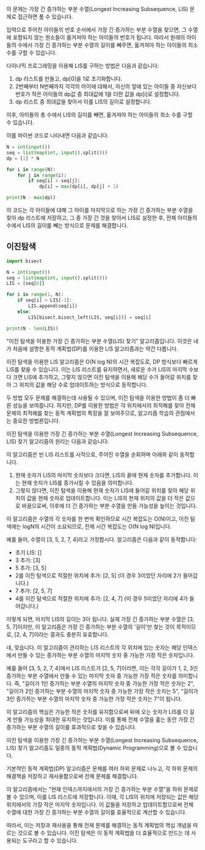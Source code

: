 이 문제는 가장 긴 증가하는 부분 수열(Longest Increasing Subsequence, LIS) 문제로 접근하면 풀 수 있습니다.

입력으로 주어진 아이들의 번호 순서에서 가장 긴 증가하는 부분 수열을 찾으면, 그 수열에 포함되지 않는 원소들이 옮겨져야 하는 아이들의 번호가 됩니다. 따라서 원래의 아이들의 수에서 가장 긴 증가하는 부분 수열의 길이를 빼주면, 옮겨져야 하는 아이들의 최소 수를 구할 수 있습니다.

다이나믹 프로그래밍을 이용해 LIS를 구하는 방법은 다음과 같습니다:

1. dp 리스트를 만들고, dp[0]을 1로 초기화합니다.
2. 2번째부터 N번째까지 각각의 아이에 대해서, 자신의 앞에 있는 아이들 중 자신보다 번호가 작은 아이들의 dp값 중 최대값에 1을 더한 값을 dp[i]로 설정합니다.
3. dp 리스트 중 최대값을 찾아서 이를 LIS의 길이로 설정합니다.

이후, 아이들의 총 수에서 LIS의 길이를 빼면, 옮겨져야 하는 아이들의 최소 수를 구할 수 있습니다.

이를 파이썬 코드로 나타내면 다음과 같습니다.

```python
N = int(input())
seq = list(map(int, input().split()))
dp = [1] * N

for i in range(N):
    for j in range(i):
        if seq[i] > seq[j]:
            dp[i] = max(dp[i], dp[j] + 1)

print(N - max(dp))

```

이 코드는 각 아이들에 대해 그 아이를 마지막으로 하는 가장 긴 증가하는 부분 수열을 찾아 dp 리스트에 저장하고, 그 중 가장 긴 것을 찾아서 LIS로 설정한 후, 전체 아이들의 수에서 LIS의 길이를 빼는 방식으로 문제를 해결합니다.



## 이진탐색

```python
import bisect

N = int(input())
seq = list(map(int, input().split()))
LIS = [seq[0]]

for i in range(1, N):
    if seq[i] > LIS[-1]:
        LIS.append(seq[i])
    else:
        LIS[bisect.bisect_left(LIS, seq[i])] = seq[i]

print(N - len(LIS))
```



 "이진 탐색을 이용한 가장 긴 증가하는 부분 수열(LIS) 찾기" 알고리즘입니다. 이것은 내가 처음에 설명한 동적 계획법(DP)를 이용한 LIS 알고리즘과는 약간 다릅니다.

이진 탐색을 이용한 LIS 알고리즘은 O(N log N)의 시간 복잡도로, DP 방식보다 빠르게 LIS를 찾을 수 있습니다. 이는 LIS 리스트를 유지하면서, 새로운 수가 LIS의 마지막 수보다 크면 LIS에 추가하고, 그렇지 않으면 이진 탐색을 이용해 해당 수가 들어갈 위치를 찾아 그 위치의 값을 해당 수로 업데이트하는 방식으로 동작합니다.

두 방법 모두 문제를 해결하는데 사용될 수 있으며, 이진 탐색을 이용한 방법이 좀 더 빠른 성능을 보여줍니다. 하지만, DP를 이용한 방법은 각 위치에서의 최적해를 찾아 전체 문제의 최적해를 찾는 동적 계획법의 특징을 잘 보여주므로, 알고리즘 학습의 관점에서는 중요한 방법론입니다.

이진 탐색을 이용한 가장 긴 증가하는 부분 수열(Longest Increasing Subsequence, LIS) 찾기 알고리즘의 원리는 다음과 같습니다:

이 알고리즘은 빈 LIS 리스트를 시작으로, 주어진 수열을 순회하며 아래와 같이 동작합니다.

1. 현재 숫자가 LIS의 마지막 숫자보다 크다면, LIS의 끝에 현재 숫자를 추가합니다. 이는 현재 숫자가 LIS를 증가시킬 수 있음을 의미합니다.
2. 그렇지 않다면, 이진 탐색을 이용해 현재 숫자가 LIS에 들어갈 위치를 찾아 해당 위치의 값을 현재 숫자로 업데이트합니다. 이는 LIS의 현재 위치의 값을 더 작은 값으로 바꿈으로써, 이후에 더 긴 증가하는 부분 수열을 만들 가능성을 높이는 것입니다.

이 알고리즘은 수열의 각 숫자를 한 번씩 확인하므로 시간 복잡도는 O(N)이고, 이진 탐색에는 logN의 시간이 소요되므로, 전체 시간 복잡도는 O(N log N)입니다.

예를 들어, 수열이 [3, 5, 2, 7, 4]라고 가정합시다. 알고리즘은 다음과 같이 동작합니다:

- 초기 LIS: []
- 3 추가: [3]
- 5 추가: [3, 5]
- 2를 이진 탐색으로 적절한 위치에 추가: [2, 5] (이 경우 3이었던 자리에 2가 들어갑니다.)
- 7 추가: [2, 5, 7]
- 4를 이진 탐색으로 적절한 위치에 추가: [2, 4, 7] (이 경우 5이었던 자리에 4가 들어갑니다.)

이렇게 되면, 마지막 LIS의 길이는 3이 됩니다. 실제 가장 긴 증가하는 부분 수열은 [3, 5, 7]이지만, 이 알고리즘은 가장 긴 증가하는 부분 수열의 '길이'만 찾는 것이 목적이므로, [2, 4, 7]이라는 결과도 충분히 유효합니다.

네, 맞습니다. 이 알고리즘이 관리하는 LIS 리스트의 각 위치에 있는 숫자는 해당 인덱스에서 만들 수 있는 증가하는 부분 수열의 마지막 숫자 중 가능한 가장 작은 숫자입니다.

예를 들어 [3, 5, 2, 7, 4]에서 LIS 리스트가 [2, 5, 7]이라면, 이는 각각 길이가 1, 2, 3인 증가하는 부분 수열에서 만들 수 있는 마지막 숫자 중 가능한 가장 작은 숫자를 의미합니다. 즉, "길이가 1인 증가하는 부분 수열의 마지막 숫자 중 가능한 가장 작은 숫자는 2", "길이가 2인 증가하는 부분 수열의 마지막 숫자 중 가능한 가장 작은 숫자는 5", "길이가 3인 증가하는 부분 수열의 마지막 숫자 중 가능한 가장 작은 숫자는 7"이 됩니다.

이 알고리즘의 핵심은 가능한 작은 숫자를 유지함으로써 뒤에 오는 숫자가 LIS를 더 길게 만들 가능성을 최대한 유지하는 것입니다. 이를 통해 전체 수열을 훑는 동안 가장 긴 증가하는 부분 수열의 길이를 효과적으로 찾을 수 있습니다.

이진 탐색을 이용한 가장 긴 증가하는 부분 수열(Longest Increasing Subsequence, LIS) 찾기 알고리즘도 일종의 동적 계획법(Dynamic Programming)으로 볼 수 있습니다.

기본적인 동적 계획법(DP) 알고리즘은 문제를 여러 하위 문제로 나누고, 각 하위 문제의 해결책을 저장하고 재사용함으로써 전체 문제를 해결합니다.

이 알고리즘에서는 "현재 인덱스까지에서의 가장 긴 증가하는 부분 수열"을 하위 문제로 볼 수 있으며, 이를 LIS 리스트에 저장합니다. 이때, 각 LIS의 위치에 저장되는 값은 해당 위치에서의 가장 작은 마지막 숫자입니다. 이 값들을 저장하고 업데이트함으로써 전체 수열에 대한 가장 긴 증가하는 부분 수열의 길이를 효율적으로 계산할 수 있습니다.

따라서, 이는 저장과 재사용을 통해 전체 문제를 해결하는 동적 계획법의 핵심 개념을 따르는 것으로 볼 수 있습니다. 이진 탐색은 이 동적 계획법을 더 효율적으로 만드는 데 사용되는 도구라고 할 수 있습니다.